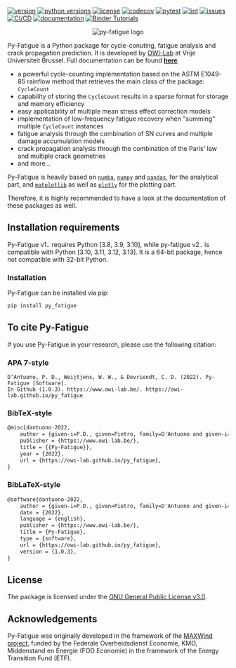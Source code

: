[![version](https://img.shields.io/pypi/v/py_fatigue)](https://pypi.org/project/py-fatigue/)
[![python versions](https://img.shields.io/pypi/pyversions/py_fatigue)](https://pypi.org/project/py-fatigue/)
[![license](https://img.shields.io/github/license/owi-lab/py_fatigue)](https://github.com/OWI-Lab/py_fatigue/blob/main/LICENSE)
[![codecov](https://codecov.io/gh/OWI-Lab/py_fatigue/branch/main/graph/badge.svg?token=CM4H0C3LVY)](https://codecov.io/gh/OWI-Lab/py_fatigue)
[![pytest](https://img.shields.io/github/actions/workflow/status/owi-lab/py_fatigue/ci.yml?label=pytest)](https://github.com/OWI-Lab/py_fatigue/actions/workflows/ci.yml)
[![lint](https://img.shields.io/github/actions/workflow/status/owi-lab/py_fatigue/ci.yml?label=lint)](https://github.com/OWI-Lab/py_fatigue/actions/workflows/ci.yml)
[![issues](https://img.shields.io/github/issues/owi-lab/py_fatigue)](https://github.com/OWI-Lab/py_fatigue/issues)
[![CI/CD](https://github.com/OWI-Lab/py_fatigue/actions/workflows/cd.yml/badge.svg)](https://github.com/OWI-Lab/py_fatigue/actions/workflows/cd.yml)
[![documentation](https://github.com/OWI-Lab/py_fatigue/actions/workflows/pages/pages-build-deployment/badge.svg?label=docs)](https://owi-lab.github.io/py_fatigue/)
[![Binder Tutorials](https://mybinder.org/badge_logo.svg)](https://mybinder.org/v2/gh/OWI-Lab/py-fatigue-tutorials/HEAD)

<!-- Insert the py-fatigue logo here -->
<p align="center">
  <img src="https://owi-lab.github.io/py_fatigue/_static/py-fatigue-logo-with-name.png" alt="py-fatigue logo" width="height"/>
</p>

Py-Fatigue is a Python package for cycle-conuting, fatigue analysis and crack propagation prediction. It is developed by [OWI-Lab](https://www.owi-lab.be/) at Vrije Universiteit Brussel. Full documentation can be found [**here**](https://owi-lab.github.io/py_fatigue/).

- a powerful cycle-counting implementation based on the ASTM E1049-85 rainflow method that retrieves the main class of the package: ``CycleCount``
- capability of storing the ``CycleCount`` results in a sparse format for storage and memory efficiency
- easy applicability of multiple mean stress effect correction models
- implementation of low-frequency fatigue recovery when "summing" multiple ``CycleCount`` instances
- fatigue analysis through the combination of SN curves and multiple damage accumulation models
- crack propagation analysis through the combination of the Paris' law and multiple crack geometries
- and more...

Py-Fatigue is heavily based on [``numba``](https://numba.pydata.org/), [``numpy``](https://numpy.org/) and [``pandas``](https://pandas.pydata.org/), for the analytical part, and [``matplotlib``](https://matplotlib.org/) as well as [``plotly``](https://plotly.com/python/) for the plotting part.

Therefore, it is highly recommended to have a look at the documentation of these packages as well.

## Installation requirements

Py-Fatigue v1.*.* requires Python [3.8, 3.9, 3.10], while py-fatigue v2.*.* is compatible with Python [3.10, 3.11, 3.12, 3.13]. It is a 64-bit package, hence not compatible with 32-bit Python.

### Installation

Py-Fatigue can be installed via pip:

```bash
pip install py_fatigue
```

## To cite Py-Fatigue

If you use Py-Fatigue in your research, please use the following citation:

### APA 7-style

```
D’Antuono, P. D., Weijtjens, W. W., & Devriendt, C. D. (2022). Py-Fatigue [Software].
In Github (1.0.3). https://www.owi-lab.be/. https://owi-lab.github.io/py_fatigue
```

### BibTeX-style

```tex
@misc{dantuono-2022,
	author = {given-i=P.D., given=Pietro, family=D'Antuono and given-i=W.W., given=Wout, family=Weijtjens and given-i=C.D., given=Christof, family=Devriendt},
	publisher = {https://www.owi-lab.be/},
	title = {{Py-Fatigue}},
	year = {2022},
	url = {https://owi-lab.github.io/py_fatigue},
}
```

### BibLaTeX-style

```tex
@software{dantuono-2022,
	author = {given-i=P.D., given=Pietro, family=D'Antuono and given-i=W.W., given=Wout, family=Weijtjens and given-i=C.D., given=Christof, family=Devriendt},
	date = {2022},
	language = {english},
	publisher = {https://www.owi-lab.be/},
	title = {Py-Fatigue},
	type = {software},
	url = {https://owi-lab.github.io/py_fatigue},
	version = {1.0.3},
}
```

## License

The package is licensed under the [GNU General Public License v3.0](https://www.gnu.org/licenses/gpl-3.0.en.html).

## Acknowledgements

Py-Fatigue was originally developed in the framework of the [MAXWind project](https://www.owi-lab.be/maxwind/), funded by the Federale Overheidsdienst Economie, KMO, Middenstand en Energie (FOD Economie) in the framework of the Energy Transition Fund (ETF).
